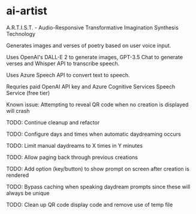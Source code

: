 # ai-artist
A.R.T.I.S.T. - Audio-Responsive Transformative Imagination Synthesis Technology

Generates images and verses of poetry based on user voice input.

Uses OpenAI's DALL-E 2 to generate images, GPT-3.5 Chat to generate verses
and Whisper API to transcribe speech.

Uses Azure Speech API to convert text to speech.

Requries paid OpenAI API key and Azure Cognitive Services Speech Service (free tier)

Known issue: Attempting to reveal QR code when no creation is displayed will crash

TODO: Continue cleanup and refactor

TODO: Configure days and times when automatic daydreaming occurs

TODO: Limit manual daydreams to X times in Y minutes

TODO: Allow paging back through previous creations

TODO: Add option (key/button) to show prompt on screen after creation is rendered

TODO: Bypass caching when speaking daydream prompts since these will always be unique

TODO: Clean up QR code display code and remove use of temp file

